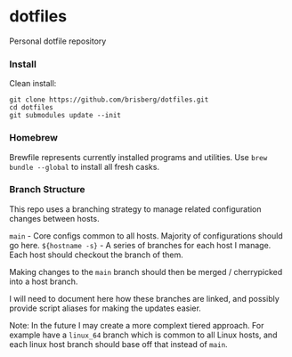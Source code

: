 # dotfiles

Personal dotfile repository

### Install

Clean install:

```
git clone https://github.com/brisberg/dotfiles.git
cd dotfiles
git submodules update --init
```

### Homebrew

Brewfile represents currently installed programs and utilities.
Use `brew bundle --global` to install all fresh casks.

### Branch Structure

This repo uses a branching strategy to manage related configuration changes between hosts.

`main` - Core configs common to all hosts. Majority of configurations should go here.
`${hostname -s}` - A series of branches for each host I manage. Each host should checkout the branch of them.

Making changes to the `main` branch should then be merged / cherrypicked into a host branch.

I will need to document here how these branches are linked, and possibly provide script aliases for making the updates easier.

Note:
In the future I may create a more complext tiered approach. For example have a `linux_64` branch which is common to all Linux hosts, and each linux host branch should base off that instead of `main`.
